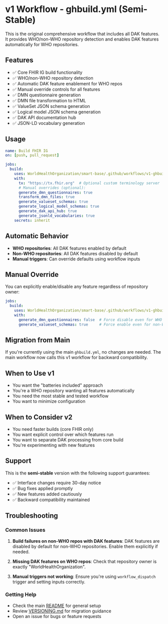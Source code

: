 # v1 Workflow - ghbuild.yml (Semi-Stable)

This is the original comprehensive workflow that includes all DAK features. It provides WHO/non-WHO repository detection and enables DAK features automatically for WHO repositories.

## Features

- ✅ Core FHIR IG build functionality
- ✅ WHO/non-WHO repository detection
- ✅ Automatic DAK feature enablement for WHO repos
- ✅ Manual override controls for all features
- ✅ DMN questionnaire generation
- ✅ DMN file transformation to HTML
- ✅ ValueSet JSON schema generation
- ✅ Logical model JSON schema generation
- ✅ DAK API documentation hub
- ✅ JSON-LD vocabulary generation

## Usage

```yaml
name: Build FHIR IG
on: [push, pull_request]

jobs:
  build:
    uses: WorldHealthOrganization/smart-base/.github/workflows/v1-ghbuild.yml@main
    with:
      tx: "https://tx.fhir.org"  # Optional custom terminology server
      # Manual overrides (optional):
      generate_dmn_questionnaires: true
      transform_dmn_files: true
      generate_valueset_schemas: true
      generate_logical_model_schemas: true
      generate_dak_api_hub: true
      generate_jsonld_vocabularies: true
    secrets: inherit
```

## Automatic Behavior

- **WHO repositories**: All DAK features enabled by default
- **Non-WHO repositories**: All DAK features disabled by default
- **Manual triggers**: Can override defaults using workflow inputs

## Manual Override

You can explicitly enable/disable any feature regardless of repository owner:

```yaml
jobs:
  build:
    uses: WorldHealthOrganization/smart-base/.github/workflows/v1-ghbuild.yml@main
    with:
      generate_dmn_questionnaires: false  # Force disable even for WHO repos
      generate_valueset_schemas: true     # Force enable even for non-WHO repos
```

## Migration from Main

If you're currently using the main `ghbuild.yml`, no changes are needed. The main workflow now calls this v1 workflow for backward compatibility.

## When to Use v1

- You want the "batteries included" approach
- You're a WHO repository wanting all features automatically
- You need the most stable and tested workflow
- You want to minimize configuration

## When to Consider v2

- You need faster builds (core FHIR only)
- You want explicit control over which features run
- You want to separate DAK processing from core build
- You're experimenting with new features

## Support

This is the **semi-stable** version with the following support guarantees:

- ✅ Interface changes require 30-day notice
- ✅ Bug fixes applied promptly  
- ✅ New features added cautiously
- ✅ Backward compatibility maintained

## Troubleshooting

### Common Issues

1. **Build failures on non-WHO repos with DAK features**: DAK features are disabled by default for non-WHO repositories. Enable them explicitly if needed.

2. **Missing DAK features on WHO repos**: Check that repository owner is exactly "WorldHealthOrganization".

3. **Manual triggers not working**: Ensure you're using `workflow_dispatch` trigger and setting inputs correctly.

### Getting Help

- Check the main [README](../readme.md) for general setup
- Review [VERSIONING.md](../VERSIONING.md) for migration guidance
- Open an issue for bugs or feature requests